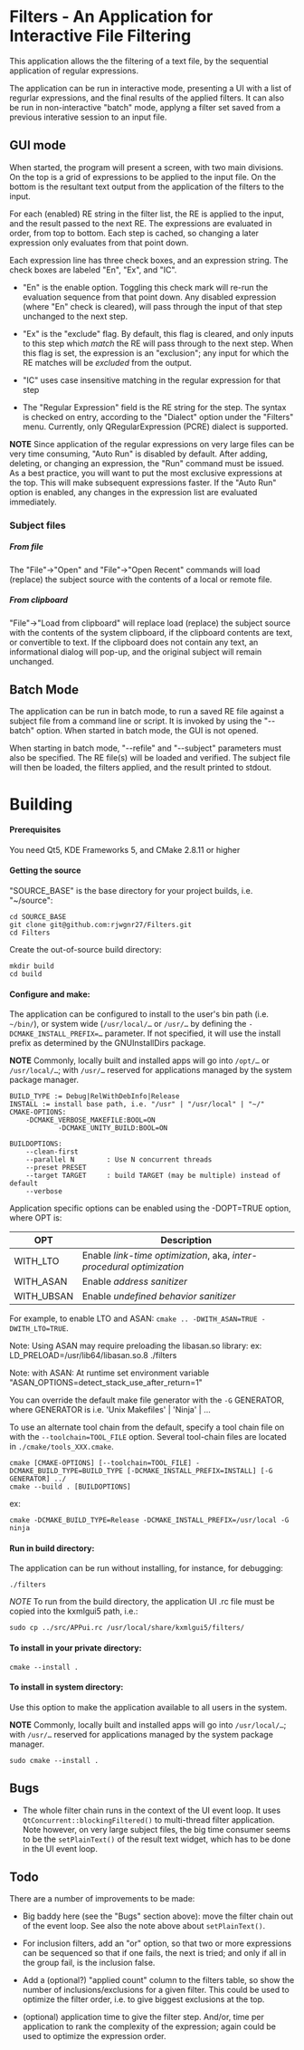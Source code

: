 # Filters - An Application for Interactive File Filtering
This application allows the the filtering of a text file, by the sequential 
application of regular expressions.

The application can be run in interactive mode, presenting a UI with a list 
of regurlar expressions, and the final results of the applied filters. It can 
also be run in non-interactive "batch" mode, applyng a filter set saved from 
a previous interative session to an input file.

## GUI mode
When started, the program will
present a screen, with two main divisions. On the top is a grid of expressions 
to be applied to the input file. On the bottom is the resultant text output
from the application of the filters to the input.

For each (enabled) RE string in the filter list, the RE is applied to the input,
and the result passed to the next RE. The expressions are evaluated in order,
from top to bottom. Each step is cached, so changing a later expression only
evaluates from that point down. 

Each expression line has three check boxes, and an expression string. The check
boxes are labeled "En", "Ex", and "IC".

* "En" is the enable option. Toggling this check mark will re-run the evaluation
sequence from that point down. Any disabled expression (where "En" check is 
cleared), will pass through the input of that step unchanged to the next step.

* "Ex" is the "exclude" flag. By default, this flag is cleared, and only inputs
to this step which *match* the RE will pass through to the next step. When this
flag is set, the expression is an "exclusion"; any input for which the RE 
matches will be *excluded* from the output.

* "IC" uses case insensitive matching in the regular expression for that step

* The "Regular Expression" field is the RE string for the step. The syntax is 
checked on entry, according to the "Dialect" option under the "Filters" menu. 
Currently, only QRegularExpression (PCRE) dialect is supported.

**NOTE** Since application of the regular expressions on very large files can be
very time consuming, "Auto Run" is disabled by default. After adding, deleting,
or changing an expression, the "Run" command must be issued. As a best practice,
you will want to put the most exclusive expressions at the top. This will make
subsequent expressions faster. If the "Auto Run" option is enabled, any changes
in the expression list are evaluated immediately.

### Subject files
##### From file
The "File"->"Open" and "File"->"Open Recent" commands will load (replace) the
subject source with the contents of a local or remote file.

##### From clipboard
"File"->"Load from clipboard" will replace load (replace) the subject source 
with the contents of the system clipboard, if the clipboard contents are text,
or convertible to text. If the clipboard does not contain any text, an 
informational dialog will pop-up, and the original subject will remain
unchanged.

## Batch Mode
The application can be run in batch mode, to run a saved RE file against a
subject file from a command line or script. It is invoked by using the
"--batch" option. When started in batch mode, the GUI is not opened.

When starting in batch mode, "--refile" and "--subject" parameters must also
be specified. The RE file(s) will be loaded and verified. The subject file
will then be loaded, the filters applied, and the result printed to stdout.

# Building
#### Prerequisites
You need Qt5, KDE Frameworks 5, and CMake 2.8.11 or higher

#### Getting the source
"SOURCE_BASE" is the base directory for your project builds, i.e. "~/source":

```shell
cd SOURCE_BASE
git clone git@github.com:rjwgnr27/Filters.git
cd Filters
```

Create the out-of-source build directory:
```shell
mkdir build
cd build
```

#### Configure and make:

The application can be configured to install to the user's bin path (i.e. 
`~/bin/`), or system wide (`/usr/local/…` or `/usr/…` by defining the
`-DCMAKE_INSTALL_PREFIX=…` parameter. If not specified, it will use the install prefix
as determined by the GNUInstallDirs package.

**NOTE** Commonly, locally built and installed apps will go into 
`/opt/…` or `/usr/local/…`; with `/usr/…` reserved for applications managed by the
 system package manager.

	BUILD_TYPE := Debug|RelWithDebInfo|Release
	INSTALL := install base path, i.e. "/usr" | "/usr/local" | "~/"
	CMAKE-OPTIONS:
		-DCMAKE_VERBOSE_MAKEFILE:BOOL=ON
                -DCMAKE_UNITY_BUILD:BOOL=ON

    BUILDOPTIONS:
        --clean-first
        --parallel N        : Use N concurrent threads
        --preset PRESET
        --target TARGET     : build TARGET (may be multiple) instead of default
        --verbose

Application specific options can be enabled using the -DOPT=TRUE option, where OPT is:

| OPT | Description |
| --- | ----------- |
| WITH_LTO | Enable *link-time optimization*, aka, *inter-procedural optimization* |
| WITH_ASAN | Enable *address sanitizer* |
| WITH_UBSAN | Enable *undefined behavior sanitizer* |

For example, to enable LTO and ASAN: `cmake .. -DWITH_ASAN=TRUE -DWITH_LTO=TRUE`.

Note: Using ASAN may require preloading the libasan.so library:
  ex: LD_PRELOAD=/usr/lib64/libasan.so.8 ./filters

Note: with ASAN: At runtime set environment variable
  "ASAN_OPTIONS=detect_stack_use_after_return=1"

You can override the default make file generator with the ```-G``` GENERATOR, where
GENERATOR is i.e. 'Unix Makefiles' | 'Ninja' | ...

To use an alternate tool chain from the default, specify a tool chain file on with the
`--toolchain=TOOL_FILE` option. Several tool-chain files are located in
`./cmake/tools_XXX.cmake`.

```shell
cmake [CMAKE-OPTIONS] [--toolchain=TOOL_FILE] -DCMAKE_BUILD_TYPE=BUILD_TYPE [-DCMAKE_INSTALL_PREFIX=INSTALL] [-G GENERATOR] ../
cmake --build . [BUILDOPTIONS]
```

ex:
```shell
cmake -DCMAKE_BUILD_TYPE=Release -DCMAKE_INSTALL_PREFIX=/usr/local -G ninja
```

#### Run in build directory:
The application can be run without installing, for instance, for debugging:

```shell
./filters
```
*NOTE*
To run from the build directory, the application UI .rc file must be copied 
into the kxmlgui5 path, i.e.:

```shell
sudo cp ../src/APPui.rc /usr/local/share/kxmlgui5/filters/
```

#### To install in your private directory:

```shell
cmake --install .
```

#### To install in system directory:
Use this option to make the application available to all users in the system.

**NOTE** Commonly, locally built and installed apps will go into 
`/usr/local/…`; with `/usr/…` reserved for applications managed by the
 system package manager.


```shell
sudo cmake --install .
```

## Bugs
* The whole filter chain runs in the context of the UI event loop. It uses
  `QtConcurrent::blockingFiltered()` to multi-thread filter application. Note
  however, on very large subject files, the big time consumer seems to be the
  `setPlainText()` of the result text widget, which has to be done in the UI
  event loop.

## Todo
There are a number of improvements to be made:

* Big baddy here (see the "Bugs" section above): move the filter chain
  out of the event loop. See also the note above about `setPlainText()`.

* For inclusion filters, add an "or" option, so that two or more
  expressions can be sequenced so that if one fails, the next is
  tried; and only if all in the group fail, is the inclusion false.

* Add a (optional?) "applied count" column to the filters table, so show the number of
  inclusions/exclusions for a given filter. This could be used to optimize the
  filter order, i.e. to give biggest exclusions at the top.

* (optional) application time to give the filter step. And/or, time per
  application to rank the complexity of the expression; again could be used to
  optimize the expression order.
